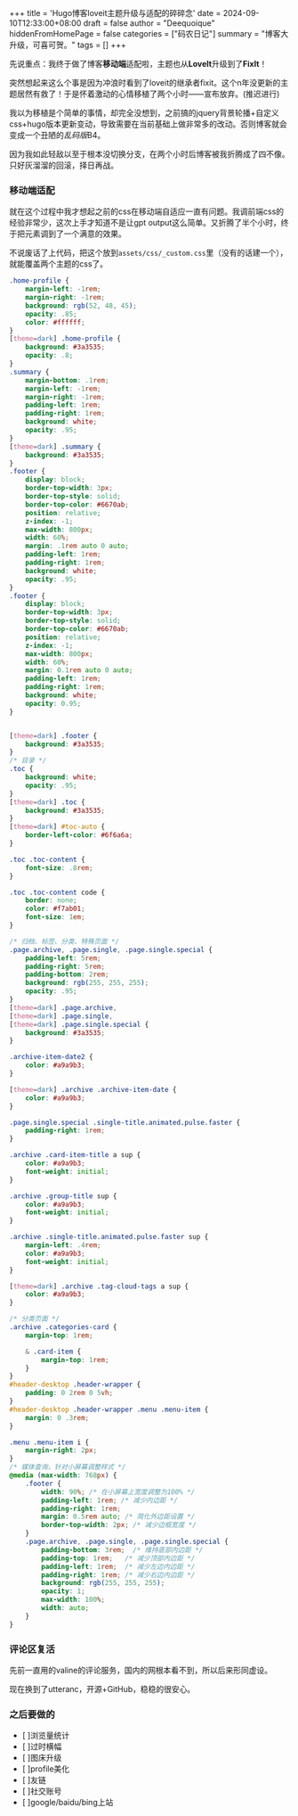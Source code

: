 +++
title = 'Hugo博客loveit主题升级与适配的碎碎念'
date = 2024-09-10T12:33:00+08:00
draft = false
author = "Deequoique"
hiddenFromHomePage = false
categories = ["码农日记"]
summary = "博客大升级，可喜可贺。"
tags = []
+++

先说重点：我终于做了博客**移动端**适配啦，主题也从**LoveIt**升级到了**FixIt**！

突然想起来这么个事是因为冲浪时看到了loveit的继承者fixit。这个n年没更新的主题居然有救了！于是怀着激动的心情移植了两个小时——宣布放弃。(推迟进行)

我以为移植是个简单的事情，却完全没想到，之前搞的jquery背景轮播+自定义css+hugo版本更新变动，导致需要在当前基础上做非常多的改动。否则博客就会变成一个丑陋的*乱码版*B4。

因为我如此轻敌以至于根本没切换分支，在两个小时后博客被我折腾成了四不像。只好灰溜溜的回滚，择日再战。

### 移动端适配
就在这个过程中我才想起之前的css在移动端自适应一直有问题。我调前端css的经验非常少，这次上手才知道不是让gpt output这么简单。又折腾了半个小时，终于把元素调到了一个满意的效果。

不说废话了上代码，把这个放到`assets/css/_custom.css`里（没有的话建一个），就能覆盖两个主题的css了。
``` scss
.home-profile {
    margin-left: -1rem;
    margin-right: -1rem;
    background: rgb(52, 48, 45);
	opacity: .85;
    color: #ffffff;
}
[theme=dark] .home-profile {
    background: #3a3535;
	opacity: .8;
}
.summary {
	margin-bottom: .1rem;
    margin-left: -1rem;
    margin-right: -1rem;
	padding-left: 1rem;
	padding-right: 1rem;
    background: white;
	opacity: .95;
}
[theme=dark] .summary {
    background: #3a3535;
}
.footer {
    display: block;
	border-top-width: 3px;
    border-top-style: solid;
    border-top-color: #6670ab;
    position: relative;
    z-index: -1;
    max-width: 800px;
    width: 60%;
    margin: .1rem auto 0 auto;
	padding-left: 1rem;
	padding-right: 1rem;
    background: white;
	opacity: .95;
}
.footer {
    display: block;
    border-top-width: 3px;
    border-top-style: solid;
    border-top-color: #6670ab;
    position: relative;
    z-index: -1;
    max-width: 800px;
    width: 60%;
    margin: 0.1rem auto 0 auto;
    padding-left: 1rem;
    padding-right: 1rem;
    background: white;
    opacity: 0.95;
}


[theme=dark] .footer {
    background: #3a3535;
}
/* 目录 */
.toc {
    background: white;
	opacity: .95;
}
[theme=dark] .toc {
    background: #3a3535;
}
[theme=dark] #toc-auto {
    border-left-color: #6f6a6a;
}

.toc .toc-content {
    font-size: .8rem;
}

.toc .toc-content code {
    border: none;
    color: #f7ab01;
    font-size: 1em;
}

/* 归档、标签、分类、特殊页面 */
.page.archive, .page.single, .page.single.special {
	padding-left: 5rem;
	padding-right: 5rem;
    padding-bottom: 2rem;
    background: rgb(255, 255, 255);	
	opacity: .95;
}
[theme=dark] .page.archive,
[theme=dark] .page.single,
[theme=dark] .page.single.special {
    background: #3a3535;
}

.archive-item-date2 {
    color: #a9a9b3;
}

[theme=dark] .archive .archive-item-date {
    color: #a9a9b3;
}

.page.single.special .single-title.animated.pulse.faster {
    padding-right: 1rem;
}

.archive .card-item-title a sup {
    color: #a9a9b3;
	font-weight: initial;
}

.archive .group-title sup {
    color: #a9a9b3;
	font-weight: initial;
}

.archive .single-title.animated.pulse.faster sup {
	margin-left: .4rem;
    color: #a9a9b3;
	font-weight: initial;
}

[theme=dark] .archive .tag-cloud-tags a sup {
    color: #a9a9b3;
}

/* 分类页面 */
.archive .categories-card {
    margin-top: 1rem;

    & .card-item {
        margin-top: 1rem;
    }
}
#header-desktop .header-wrapper {
    padding: 0 2rem 0 5vh;
}
#header-desktop .header-wrapper .menu .menu-item {
    margin: 0 .3rem;
}

.menu .menu-item i {
    margin-right: 2px;
}
/* 媒体查询，针对小屏幕调整样式 */
@media (max-width: 768px) {
    .footer {
        width: 90%; /* 在小屏幕上宽度调整为100% */
        padding-left: 1rem; /* 减少内边距 */
        padding-right: 1rem;
        margin: 0.5rem auto; /* 简化外边距设置 */
        border-top-width: 2px; /* 减少边框宽度 */
    }
    .page.archive, .page.single, .page.single.special {
        padding-bottom: 3rem;  /* 维持底部内边距 */
        padding-top: 1rem;   /* 减少顶部内边距 */
        padding-left: 1rem;  /* 减少左边内边距 */
        padding-right: 1rem; /* 减少右边内边距 */
        background: rgb(255, 255, 255);
        opacity: 1;
        max-width: 100%;
        width: auto;
    }
}
```
### 评论区复活
先前一直用的valine的评论服务，国内的网根本看不到，所以后来形同虚设。

现在换到了utteranc，开源+GitHub，稳稳的很安心。

### 之后要做的
- [ ]浏览量统计
- [ ]过时横幅
- [ ]图床升级
- [ ]profile美化
- [ ]友链
- [ ]社交账号
- [ ]google/baidu/bing上站